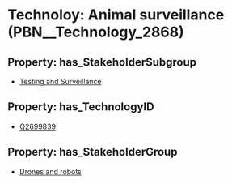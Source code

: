 # Technoloy: __Animal surveillance__ (PBN__Technology_2868)

## Property: has_StakeholderSubgroup

* [Testing and Surveillance](PBN__TechSubgroup_25)

## Property: has_TechnologyID

* [Q2699839](Q2699839)

## Property: has_StakeholderGroup

* [Drones and robots](PBN__TechGroup_17)

